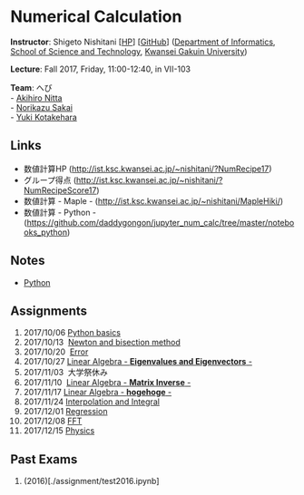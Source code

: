 # Numerical Calculation

**Instructor**: Shigeto Nishitani [[HP](http://ist.ksc.kwansei.ac.jp/~nishitani/)] [[GitHub](https://github.com/daddygongon)] ([Department of Informatics](http://ist.ksc.kwansei.ac.jp/), [School of Science and Technology](http://sci-tech.ksc.kwansei.ac.jp/), [Kwansei Gakuin University](https://www.kwansei.ac.jp))  

**Lecture**: Fall 2017, Friday, 11:00-12:40, in VII-103  

**Team**: へび  
    - [Akihiro Nitta](https://akihironitta.github.io/)  
    - [Norikazu Sakai](https://github.com/whale8/)  
    - [Yuki Kotakehara](https://github.com/y-kotakehara)  

## Links  
- 数値計算HP (http://ist.ksc.kwansei.ac.jp/~nishitani/?NumRecipe17)  
- グループ得点 (http://ist.ksc.kwansei.ac.jp/~nishitani/?NumRecipeScore17)  
- 数値計算 - Maple - (http://ist.ksc.kwansei.ac.jp/~nishitani/MapleHiki/)  
- 数値計算 - Python - (https://github.com/daddygongon/jupyter_num_calc/tree/master/notebooks_python)  

## Notes  
- [Python](./python_note.ipynb)  

## Assignments  
01. 2017/10/06  [Python basics](./assignment/asgmt01_20171006.ipynb)  
02. 2017/10/13  [Newton and bisection method](./assignment/asgmt02_20171013.ipynb)  
03. 2017/10/20  [Error](./assignment/asgmt03_20171020.ipynb)  
04. 2017/10/27  [Linear Algebra - **Eigenvalues and Eigenvectors** -](./assignment/asgmt04_20171027.ipynb)  
05. 2017/11/03  大学祭休み  
06. 2017/11/10  [Linear Algebra - **Matrix Inverse** -](./assignment/asgmt05_20171110.ipynb)  
07. 2017/11/17  [Linear Algebra - **hogehoge** -](./assignment/asgmt06_20171117.ipynb)  
08. 2017/11/24  [Interpolation and Integral](./assignment/asgmt07_20171124.ipynb)  
09. 2017/12/01  [Regression](./assignment/asgmt08_20171201.ipynb)  
10. 2017/12/08  [FFT](./assignment/asgmt09_20171208.ipynb)
11. 2017/12/15  [Physics](./assignment/asgmt10_20171215.ipynb)

## Past Exams
01. (2016)[./assignment/test2016.ipynb]
